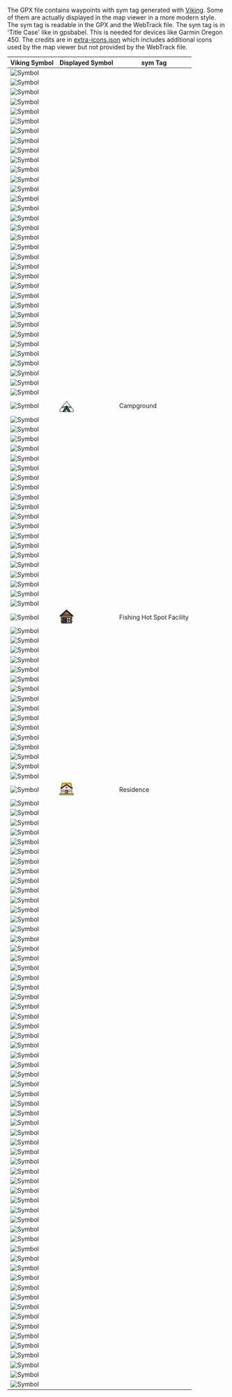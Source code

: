 The GPX file contains waypoints with sym tag generated with [Viking](https://github.com/viking-gps/viking). Some of them are actually displayed in the map viewer in a more modern style. The sym tag is readable in the GPX and the WebTrack file. The sym tag is in 'Title Case' like in gpsbabel. This is needed for devices like Garmin Oregon 450. The credits are in [extra-icons.json](https://github.com/coffeacloudberry/galleria/blob/master/src/extra-icons.json) which includes additional icons used by the map viewer but not provided by the WebTrack file.

| Viking Symbol                                                                                             | Displayed Symbol | sym Tag |
| --- | --- | --- |
| ![Symbol](https://raw.githubusercontent.com/viking-gps/viking/master/src/icons/wp_1st_aid_large.png       ) |  |  |
| ![Symbol](https://raw.githubusercontent.com/viking-gps/viking/master/src/icons/wp_airplane_large.png      ) |  |  |
| ![Symbol](https://raw.githubusercontent.com/viking-gps/viking/master/src/icons/wp_amuse_pk_large.png      ) |  |  |
| ![Symbol](https://raw.githubusercontent.com/viking-gps/viking/master/src/icons/wp_anchor_large.png        ) |  |  |
| ![Symbol](https://raw.githubusercontent.com/viking-gps/viking/master/src/icons/wp_animal_tracks_large.png ) |  |  |
| ![Symbol](https://raw.githubusercontent.com/viking-gps/viking/master/src/icons/wp_atv_large.png           ) |  |  |
| ![Symbol](https://raw.githubusercontent.com/viking-gps/viking/master/src/icons/wp_ball_large.png          ) |  |  |
| ![Symbol](https://raw.githubusercontent.com/viking-gps/viking/master/src/icons/wp_beach_large.png         ) |  |  |
| ![Symbol](https://raw.githubusercontent.com/viking-gps/viking/master/src/icons/wp_bell_large.png          ) |  |  |
| ![Symbol](https://raw.githubusercontent.com/viking-gps/viking/master/src/icons/wp_big_game_large.png      ) |  |  |
| ![Symbol](https://raw.githubusercontent.com/viking-gps/viking/master/src/icons/wp_bike_trail_large.png    ) |  |  |
| ![Symbol](https://raw.githubusercontent.com/viking-gps/viking/master/src/icons/wp_blind_large.png         ) |  |  |
| ![Symbol](https://raw.githubusercontent.com/viking-gps/viking/master/src/icons/wp_blood_trail_large.png   ) |  |  |
| ![Symbol](https://raw.githubusercontent.com/viking-gps/viking/master/src/icons/wp_block_blue_large.png    ) |  |  |
| ![Symbol](https://raw.githubusercontent.com/viking-gps/viking/master/src/icons/wp_block_green_large.png   ) |  |  |
| ![Symbol](https://raw.githubusercontent.com/viking-gps/viking/master/src/icons/wp_block_red_large.png     ) |  |  |
| ![Symbol](https://raw.githubusercontent.com/viking-gps/viking/master/src/icons/wp_boat_ramp_large.png     ) |  |  |
| ![Symbol](https://raw.githubusercontent.com/viking-gps/viking/master/src/icons/wp_bowling_large.png       ) |  |  |
| ![Symbol](https://raw.githubusercontent.com/viking-gps/viking/master/src/icons/wp_bridge_large.png        ) |  |  |
| ![Symbol](https://raw.githubusercontent.com/viking-gps/viking/master/src/icons/wp_building_large.png      ) |  |  |
| ![Symbol](https://raw.githubusercontent.com/viking-gps/viking/master/src/icons/wp_buoy_ambr_large.png     ) |  |  |
| ![Symbol](https://raw.githubusercontent.com/viking-gps/viking/master/src/icons/wp_buoy_blck_large.png     ) |  |  |
| ![Symbol](https://raw.githubusercontent.com/viking-gps/viking/master/src/icons/wp_buoy_blue_large.png     ) |  |  |
| ![Symbol](https://raw.githubusercontent.com/viking-gps/viking/master/src/icons/wp_buoy_grn_large.png      ) |  |  |
| ![Symbol](https://raw.githubusercontent.com/viking-gps/viking/master/src/icons/wp_buoy_grn_red_large.png  ) |  |  |
| ![Symbol](https://raw.githubusercontent.com/viking-gps/viking/master/src/icons/wp_buoy_grn_wht_large.png  ) |  |  |
| ![Symbol](https://raw.githubusercontent.com/viking-gps/viking/master/src/icons/wp_buoy_orng_large.png     ) |  |  |
| ![Symbol](https://raw.githubusercontent.com/viking-gps/viking/master/src/icons/wp_buoy_red_grn_large.png  ) |  |  |
| ![Symbol](https://raw.githubusercontent.com/viking-gps/viking/master/src/icons/wp_buoy_red_large.png      ) |  |  |
| ![Symbol](https://raw.githubusercontent.com/viking-gps/viking/master/src/icons/wp_buoy_red_wht_large.png  ) |  |  |
| ![Symbol](https://raw.githubusercontent.com/viking-gps/viking/master/src/icons/wp_buoy_violet_large.png   ) |  |  |
| ![Symbol](https://raw.githubusercontent.com/viking-gps/viking/master/src/icons/wp_buoy_wht_grn_large.png  ) |  |  |
| ![Symbol](https://raw.githubusercontent.com/viking-gps/viking/master/src/icons/wp_buoy_wht_large.png      ) |  |  |
| ![Symbol](https://raw.githubusercontent.com/viking-gps/viking/master/src/icons/wp_buoy_wht_red_large.png  ) |  |  |
| ![Symbol](https://raw.githubusercontent.com/viking-gps/viking/master/src/icons/wp_camp_large.png          ) | <img alt="Symbol" src="https://raw.githubusercontent.com/coffeacloudberry/galleria/master/src/icons/map/tent-outline.png" width="32"/> | Campground |
| ![Symbol](https://raw.githubusercontent.com/viking-gps/viking/master/src/icons/wp_car_large.png           ) |  |  |
| ![Symbol](https://raw.githubusercontent.com/viking-gps/viking/master/src/icons/wp_car_rental_large.png    ) |  |  |
| ![Symbol](https://raw.githubusercontent.com/viking-gps/viking/master/src/icons/wp_car_repair_large.png    ) |  |  |
| ![Symbol](https://raw.githubusercontent.com/viking-gps/viking/master/src/icons/wp_cemetery_large.png      ) |  |  |
| ![Symbol](https://raw.githubusercontent.com/viking-gps/viking/master/src/icons/wp_church_large.png        ) |  |  |
| ![Symbol](https://raw.githubusercontent.com/viking-gps/viking/master/src/icons/wp_civil_large.png         ) |  |  |
| ![Symbol](https://raw.githubusercontent.com/viking-gps/viking/master/src/icons/wp_controlled_large.png    ) |  |  |
| ![Symbol](https://raw.githubusercontent.com/viking-gps/viking/master/src/icons/wp_conv_store_large.png    ) |  |  |
| ![Symbol](https://raw.githubusercontent.com/viking-gps/viking/master/src/icons/wp_cover_large.png         ) |  |  |
| ![Symbol](https://raw.githubusercontent.com/viking-gps/viking/master/src/icons/wp_covey_large.png         ) |  |  |
| ![Symbol](https://raw.githubusercontent.com/viking-gps/viking/master/src/icons/wp_crossing_large.png      ) |  |  |
| ![Symbol](https://raw.githubusercontent.com/viking-gps/viking/master/src/icons/wp_dam_large.png           ) |  |  |
| ![Symbol](https://raw.githubusercontent.com/viking-gps/viking/master/src/icons/wp_danger_large.png        ) |  |  |
| ![Symbol](https://raw.githubusercontent.com/viking-gps/viking/master/src/icons/wp_deer_large.png          ) |  |  |
| ![Symbol](https://raw.githubusercontent.com/viking-gps/viking/master/src/icons/wp_dive1_large.png         ) |  |  |
| ![Symbol](https://raw.githubusercontent.com/viking-gps/viking/master/src/icons/wp_dive2_large.png         ) |  |  |
| ![Symbol](https://raw.githubusercontent.com/viking-gps/viking/master/src/icons/wp_dollar_large.png        ) |  |  |
| ![Symbol](https://raw.githubusercontent.com/viking-gps/viking/master/src/icons/wp_drinking_wtr_large.png  ) |  |  |
| ![Symbol](https://raw.githubusercontent.com/viking-gps/viking/master/src/icons/wp_exit_large.png          ) |  |  |
| ![Symbol](https://raw.githubusercontent.com/viking-gps/viking/master/src/icons/wp_fastfood_large.png      ) |  |  |
| ![Symbol](https://raw.githubusercontent.com/viking-gps/viking/master/src/icons/wp_fhs_facility_large.png  ) | <img alt="Symbol" src="https://raw.githubusercontent.com/coffeacloudberry/galleria/master/src/icons/map/wood-house-outline.png" width="32"/> | Fishing Hot Spot Facility |
| ![Symbol](https://raw.githubusercontent.com/viking-gps/viking/master/src/icons/wp_fish_large.png          ) |  |  |
| ![Symbol](https://raw.githubusercontent.com/viking-gps/viking/master/src/icons/wp_fitness_large.png       ) |  |  |
| ![Symbol](https://raw.githubusercontent.com/viking-gps/viking/master/src/icons/wp_flag_blue_large.png     ) |  |  |
| ![Symbol](https://raw.githubusercontent.com/viking-gps/viking/master/src/icons/wp_flag_green_large.png    ) |  |  |
| ![Symbol](https://raw.githubusercontent.com/viking-gps/viking/master/src/icons/wp_flag_red_large.png      ) |  |  |
| ![Symbol](https://raw.githubusercontent.com/viking-gps/viking/master/src/icons/wp_food_source_large.png   ) |  |  |
| ![Symbol](https://raw.githubusercontent.com/viking-gps/viking/master/src/icons/wp_forest_large.png        ) |  |  |
| ![Symbol](https://raw.githubusercontent.com/viking-gps/viking/master/src/icons/wp_fuel_large.png          ) |  |  |
| ![Symbol](https://raw.githubusercontent.com/viking-gps/viking/master/src/icons/wp_furbearer_large.png     ) |  |  |
| ![Symbol](https://raw.githubusercontent.com/viking-gps/viking/master/src/icons/wp_geocache_fnd_large.png  ) |  |  |
| ![Symbol](https://raw.githubusercontent.com/viking-gps/viking/master/src/icons/wp_geocache_large.png      ) |  |  |
| ![Symbol](https://raw.githubusercontent.com/viking-gps/viking/master/src/icons/wp_glider_large.png        ) |  |  |
| ![Symbol](https://raw.githubusercontent.com/viking-gps/viking/master/src/icons/wp_golf_large.png          ) |  |  |
| ![Symbol](https://raw.githubusercontent.com/viking-gps/viking/master/src/icons/wp_grnd_trans_large.png    ) |  |  |
| ![Symbol](https://raw.githubusercontent.com/viking-gps/viking/master/src/icons/wp_helipad_large.png       ) |  |  |
| ![Symbol](https://raw.githubusercontent.com/viking-gps/viking/master/src/icons/wp_horn_large.png          ) |  |  |
| ![Symbol](https://raw.githubusercontent.com/viking-gps/viking/master/src/icons/wp_house_large.png         ) | <img alt="Symbol" src="https://raw.githubusercontent.com/coffeacloudberry/galleria/master/src/icons/map/house-outline.png" width="32"/> | Residence |
| ![Symbol](https://raw.githubusercontent.com/viking-gps/viking/master/src/icons/wp_ice_skating_large.png   ) |  |  |
| ![Symbol](https://raw.githubusercontent.com/viking-gps/viking/master/src/icons/wp_info_large.png          ) |  |  |
| ![Symbol](https://raw.githubusercontent.com/viking-gps/viking/master/src/icons/wp_knife_large.png         ) |  |  |
| ![Symbol](https://raw.githubusercontent.com/viking-gps/viking/master/src/icons/wp_light_large.png         ) |  |  |
| ![Symbol](https://raw.githubusercontent.com/viking-gps/viking/master/src/icons/wp_lodging_large.png       ) |  |  |
| ![Symbol](https://raw.githubusercontent.com/viking-gps/viking/master/src/icons/wp_lodge_large.png         ) |  |  |
| ![Symbol](https://raw.githubusercontent.com/viking-gps/viking/master/src/icons/wp_lrg_cty_large.png       ) |  |  |
| ![Symbol](https://raw.githubusercontent.com/viking-gps/viking/master/src/icons/wp_med_cty_large.png       ) |  |  |
| ![Symbol](https://raw.githubusercontent.com/viking-gps/viking/master/src/icons/wp_mine_large.png          ) |  |  |
| ![Symbol](https://raw.githubusercontent.com/viking-gps/viking/master/src/icons/wp_mob_large.png           ) |  |  |
| ![Symbol](https://raw.githubusercontent.com/viking-gps/viking/master/src/icons/wp_movie_large.png         ) |  |  |
| ![Symbol](https://raw.githubusercontent.com/viking-gps/viking/master/src/icons/wp_mug_large.png           ) |  |  |
| ![Symbol](https://raw.githubusercontent.com/viking-gps/viking/master/src/icons/wp_museum_large.png        ) |  |  |
| ![Symbol](https://raw.githubusercontent.com/viking-gps/viking/master/src/icons/wp_oil_field_large.png     ) |  |  |
| ![Symbol](https://raw.githubusercontent.com/viking-gps/viking/master/src/icons/wp_parachute_large.png     ) |  |  |
| ![Symbol](https://raw.githubusercontent.com/viking-gps/viking/master/src/icons/wp_parking_large.png       ) |  |  |
| ![Symbol](https://raw.githubusercontent.com/viking-gps/viking/master/src/icons/wp_park_large.png          ) |  |  |
| ![Symbol](https://raw.githubusercontent.com/viking-gps/viking/master/src/icons/wp_pharmacy_large.png      ) |  |  |
| ![Symbol](https://raw.githubusercontent.com/viking-gps/viking/master/src/icons/wp_phone_large.png         ) |  |  |
| ![Symbol](https://raw.githubusercontent.com/viking-gps/viking/master/src/icons/wp_picnic_large.png        ) |  |  |
| ![Symbol](https://raw.githubusercontent.com/viking-gps/viking/master/src/icons/wp_pin_blue_large.png      ) |  |  |
| ![Symbol](https://raw.githubusercontent.com/viking-gps/viking/master/src/icons/wp_pin_green_large.png     ) |  |  |
| ![Symbol](https://raw.githubusercontent.com/viking-gps/viking/master/src/icons/wp_pin_red_large.png       ) |  |  |
| ![Symbol](https://raw.githubusercontent.com/viking-gps/viking/master/src/icons/wp_pizza_large.png         ) |  |  |
| ![Symbol](https://raw.githubusercontent.com/viking-gps/viking/master/src/icons/wp_police_large.png        ) |  |  |
| ![Symbol](https://raw.githubusercontent.com/viking-gps/viking/master/src/icons/wp_post_ofc_large.png      ) |  |  |
| ![Symbol](https://raw.githubusercontent.com/viking-gps/viking/master/src/icons/wp_rbcn_large.png          ) |  |  |
| ![Symbol](https://raw.githubusercontent.com/viking-gps/viking/master/src/icons/wp_restricted_large.png    ) |  |  |
| ![Symbol](https://raw.githubusercontent.com/viking-gps/viking/master/src/icons/wp_restroom_large.png      ) |  |  |
| ![Symbol](https://raw.githubusercontent.com/viking-gps/viking/master/src/icons/wp_rv_park_large.png       ) |  |  |
| ![Symbol](https://raw.githubusercontent.com/viking-gps/viking/master/src/icons/wp_scenic_large.png        ) |  |  |
| ![Symbol](https://raw.githubusercontent.com/viking-gps/viking/master/src/icons/wp_school_large.png        ) |  |  |
| ![Symbol](https://raw.githubusercontent.com/viking-gps/viking/master/src/icons/wp_shopping_large.png      ) |  |  |
| ![Symbol](https://raw.githubusercontent.com/viking-gps/viking/master/src/icons/wp_short_tower_large.png   ) |  |  |
| ![Symbol](https://raw.githubusercontent.com/viking-gps/viking/master/src/icons/wp_shower_large.png        ) |  |  |
| ![Symbol](https://raw.githubusercontent.com/viking-gps/viking/master/src/icons/wp_skiing_large.png        ) |  |  |
| ![Symbol](https://raw.githubusercontent.com/viking-gps/viking/master/src/icons/wp_ski_resort_large.png    ) |  |  |
| ![Symbol](https://raw.githubusercontent.com/viking-gps/viking/master/src/icons/wp_skull_large.png         ) |  |  |
| ![Symbol](https://raw.githubusercontent.com/viking-gps/viking/master/src/icons/wp_small_game_large.png    ) |  |  |
| ![Symbol](https://raw.githubusercontent.com/viking-gps/viking/master/src/icons/wp_sml_cty_large.png       ) |  |  |
| ![Symbol](https://raw.githubusercontent.com/viking-gps/viking/master/src/icons/wp_stadium_large.png       ) |  |  |
| ![Symbol](https://raw.githubusercontent.com/viking-gps/viking/master/src/icons/wp_store_large.png         ) |  |  |
| ![Symbol](https://raw.githubusercontent.com/viking-gps/viking/master/src/icons/wp_summit_large.png        ) |  |  |
| ![Symbol](https://raw.githubusercontent.com/viking-gps/viking/master/src/icons/wp_swimming_large.png      ) |  |  |
| ![Symbol](https://raw.githubusercontent.com/viking-gps/viking/master/src/icons/wp_tall_tower_large.png    ) |  |  |
| ![Symbol](https://raw.githubusercontent.com/viking-gps/viking/master/src/icons/wp_theater_large.png       ) |  |  |
| ![Symbol](https://raw.githubusercontent.com/viking-gps/viking/master/src/icons/wp_toll_booth_large.png    ) |  |  |
| ![Symbol](https://raw.githubusercontent.com/viking-gps/viking/master/src/icons/wp_trail_head_large.png    ) |  |  |
| ![Symbol](https://raw.githubusercontent.com/viking-gps/viking/master/src/icons/wp_tree_stand_large.png    ) |  |  |
| ![Symbol](https://raw.githubusercontent.com/viking-gps/viking/master/src/icons/wp_treed_quarry_large.png  ) |  |  |
| ![Symbol](https://raw.githubusercontent.com/viking-gps/viking/master/src/icons/wp_truck_large.png         ) |  |  |
| ![Symbol](https://raw.githubusercontent.com/viking-gps/viking/master/src/icons/wp_truck_stop_large.png    ) |  |  |
| ![Symbol](https://raw.githubusercontent.com/viking-gps/viking/master/src/icons/wp_tunnel_large.png        ) |  |  |
| ![Symbol](https://raw.githubusercontent.com/viking-gps/viking/master/src/icons/wp_upland_game_large.png   ) |  |  |
| ![Symbol](https://raw.githubusercontent.com/viking-gps/viking/master/src/icons/wp_ultralight_large.png    ) |  |  |
| ![Symbol](https://raw.githubusercontent.com/viking-gps/viking/master/src/icons/wp_water_source_large.png  ) |  |  |
| ![Symbol](https://raw.githubusercontent.com/viking-gps/viking/master/src/icons/wp_waterfowl_large.png     ) |  |  |
| ![Symbol](https://raw.githubusercontent.com/viking-gps/viking/master/src/icons/wp_wbuoy_large.png         ) |  |  |
| ![Symbol](https://raw.githubusercontent.com/viking-gps/viking/master/src/icons/wp_weigh_station_large.png ) |  |  |
| ![Symbol](https://raw.githubusercontent.com/viking-gps/viking/master/src/icons/wp_wrecker_large.png       ) |  |  |
| ![Symbol](https://raw.githubusercontent.com/viking-gps/viking/master/src/icons/wp_wreck_large.png         ) |  |  |
